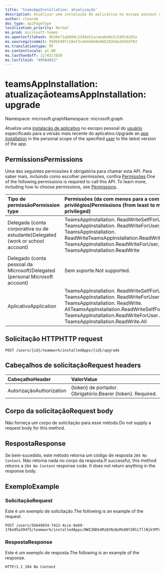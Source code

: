 ```yaml
---
title: 'teamsAppInstallation: atualização'
description: Atualizar uma instalação de aplicativo no escopo pessoal de um usuário
author: clearab
doc_type: apiPageType
localization_priority: Normal
ms.prod: microsoft-teams
ms.openlocfilehash: 8b38ef1ab60dc2d38a52acaeabe0e2c5491d2d5a
ms.sourcegitcommit: 958b540f118ef3ce64d4d4e96b29264e2b56d703
ms.translationtype: MT
ms.contentlocale: pt-BR
ms.lasthandoff: 12/03/2020
ms.locfileid: "49564012"
---
```

# <a name="teamsappinstallation-upgrade"></a><span data-ttu-id="547ba-103">teamsAppInstallation: atualização</span><span class="sxs-lookup"><span data-stu-id="547ba-103">teamsAppInstallation: upgrade</span></span>

<span data-ttu-id="547ba-104">Namespace: microsoft.graph</span><span class="sxs-lookup"><span data-stu-id="547ba-104">Namespace: microsoft.graph</span></span>

<span data-ttu-id="547ba-105">Atualize uma [instalação de aplicativo](../resources/teamsappinstallation.md) no escopo pessoal do [usuário](../resources/user.md) especificado para a versão mais recente do aplicativo.</span><span class="sxs-lookup"><span data-stu-id="547ba-105">Upgrade an [app installation](../resources/teamsappinstallation.md) in the personal scope of the specified [user](../resources/user.md) to the latest version of the app.</span></span>

## <a name="permissions"></a><span data-ttu-id="547ba-106">Permissions</span><span class="sxs-lookup"><span data-stu-id="547ba-106">Permissions</span></span>

<span data-ttu-id="547ba-p101">Uma das seguintes permissões é obrigatória para chamar esta API. Para saber mais, incluindo como escolher permissões, confira [Permissões](/graph/permissions-reference).</span><span class="sxs-lookup"><span data-stu-id="547ba-p101">One of the following permissions is required to call this API. To learn more, including how to choose permissions, see [Permissions](/graph/permissions-reference).</span></span>

|<span data-ttu-id="547ba-109">Tipo de permissão</span><span class="sxs-lookup"><span data-stu-id="547ba-109">Permission type</span></span>      | <span data-ttu-id="547ba-110">Permissões (da com menos para a com mais privilégios)</span><span class="sxs-lookup"><span data-stu-id="547ba-110">Permissions (from least to most privileged)</span></span>              |
|:--------------------|:---------------------------------------------------------|
|<span data-ttu-id="547ba-111">Delegada (conta corporativa ou de estudante)</span><span class="sxs-lookup"><span data-stu-id="547ba-111">Delegated (work or school account)</span></span> | <span data-ttu-id="547ba-112">TeamsAppInstallation. ReadWriteSelfForUser, TeamsAppInstallation. ReadWriteForUser, TeamsAppInstallation. ReadWrite</span><span class="sxs-lookup"><span data-stu-id="547ba-112">TeamsAppInstallation.ReadWriteSelfForUser, TeamsAppInstallation.ReadWriteForUser, TeamsAppInstallation.ReadWrite</span></span> |
|<span data-ttu-id="547ba-113">Delegado (conta pessoal da Microsoft)</span><span class="sxs-lookup"><span data-stu-id="547ba-113">Delegated (personal Microsoft account)</span></span> | <span data-ttu-id="547ba-114">Sem suporte.</span><span class="sxs-lookup"><span data-stu-id="547ba-114">Not supported.</span></span>    |
|<span data-ttu-id="547ba-115">Aplicativo</span><span class="sxs-lookup"><span data-stu-id="547ba-115">Application</span></span> | <span data-ttu-id="547ba-116">TeamsAppInstallation. ReadWriteSelfForUser. All, TeamsAppInstallation. ReadWriteForUser. All, TeamsAppInstallation. ReadWrite. All</span><span class="sxs-lookup"><span data-stu-id="547ba-116">TeamsAppInstallation.ReadWriteSelfForUser.All, TeamsAppInstallation.ReadWriteForUser.All, TeamsAppInstallation.ReadWrite.All</span></span> |

## <a name="http-request"></a><span data-ttu-id="547ba-117">Solicitação HTTP</span><span class="sxs-lookup"><span data-stu-id="547ba-117">HTTP request</span></span>
<!-- { "blockType": "ignored" } -->
```http
POST /users/{id}/teamwork/installedApps/{id}/upgrade
```

## <a name="request-headers"></a><span data-ttu-id="547ba-118">Cabeçalhos de solicitação</span><span class="sxs-lookup"><span data-stu-id="547ba-118">Request headers</span></span>

| <span data-ttu-id="547ba-119">Cabeçalho</span><span class="sxs-lookup"><span data-stu-id="547ba-119">Header</span></span>       | <span data-ttu-id="547ba-120">Valor</span><span class="sxs-lookup"><span data-stu-id="547ba-120">Value</span></span> |
|:---------------|:--------|
| <span data-ttu-id="547ba-121">Autorização</span><span class="sxs-lookup"><span data-stu-id="547ba-121">Authorization</span></span>  | <span data-ttu-id="547ba-p102">{token} de portador. Obrigatório.</span><span class="sxs-lookup"><span data-stu-id="547ba-p102">Bearer {token}. Required.</span></span>  |

## <a name="request-body"></a><span data-ttu-id="547ba-124">Corpo da solicitação</span><span class="sxs-lookup"><span data-stu-id="547ba-124">Request body</span></span>

<span data-ttu-id="547ba-125">Não forneça um corpo de solicitação para esse método.</span><span class="sxs-lookup"><span data-stu-id="547ba-125">Do not supply a request body for this method.</span></span>

## <a name="response"></a><span data-ttu-id="547ba-126">Resposta</span><span class="sxs-lookup"><span data-stu-id="547ba-126">Response</span></span>

<span data-ttu-id="547ba-p103">Se bem-sucedido, este método retorna um código de resposta `204 No Content`. Não retorna nada no corpo da resposta.</span><span class="sxs-lookup"><span data-stu-id="547ba-p103">If successful, this method returns a `204 No Content` response code. It does not return anything in the response body.</span></span>

## <a name="example"></a><span data-ttu-id="547ba-129">Exemplo</span><span class="sxs-lookup"><span data-stu-id="547ba-129">Example</span></span>

### <a name="request"></a><span data-ttu-id="547ba-130">Solicitação</span><span class="sxs-lookup"><span data-stu-id="547ba-130">Request</span></span>

<span data-ttu-id="547ba-131">Este é um exemplo de solicitação.</span><span class="sxs-lookup"><span data-stu-id="547ba-131">The following is an example of the request.</span></span>


<!-- {
  "blockType": "request",
  "name": "user_upgrade_teamsApp"
}-->

```http
POST /users/5b649834-7412-4cce-9e69-176e95a394f5/teamwork/installedApps/NWI2NDk4MzQtNzQxMi00Y2NlLTllNjktMTc2ZTk1YTM5NGY1IyNhNmI2MzM2NS0zMWE0LTRmNDMtOTJlYy03MTBiNzE1NTdhZjk/upgrade
```

### <a name="response"></a><span data-ttu-id="547ba-132">Resposta</span><span class="sxs-lookup"><span data-stu-id="547ba-132">Response</span></span>

<span data-ttu-id="547ba-133">Este é um exemplo de resposta.</span><span class="sxs-lookup"><span data-stu-id="547ba-133">The following is an example of the response.</span></span>

<!-- {
  "blockType": "response",
  "name": "user_upgrade_teamsApp",
  "truncated": true
} -->

```http
HTTP/1.1 204 No Content
```

<!-- uuid: 8fcb5dbc-d5aa-4681-8e31-b001d5168d79
2015-10-25 14:57:30 UTC -->
<!--
{
  "type": "#page.annotation",
  "description": "Upgrade teamsApp for user",
  "keywords": "",
  "section": "documentation",
  "tocPath": "",
  "suppressions": []
}
-->
